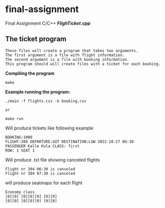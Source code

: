 # final-assignment
Final Assignment C/C++
***FlighTicket.cpp***

## The ticket program

```
These files will create a program that takes two arguments.
The first argument is a file with flight information.
The second argument is a file with booking information.
This program should will create files with a ticket for each booking.
```


**Compiling the program**

```
make
```

**Example running the program:**
```
./main -f flights.csv -b booking.csv

or

make run
```





Will produce tickets like following example
```
BOOKING:1000
FLIGHT:308 DEPARTURE:GOT DESTINATION:LGW 2022-10-27 06:30
PASSENGER Kalle Kula CLASS: first
ROW: 1 SEAT 1
```

Will produce .txt file showing canceled flights
```
Flight nr 304 06:30 is canceled
Flight nr 304 07:30 is canceled
```

will produce seatmaps for each flight
```
Economy class
[0][0] [0][0][0] [0][0]
[0][0] [0][0][0] [0][0]
```






